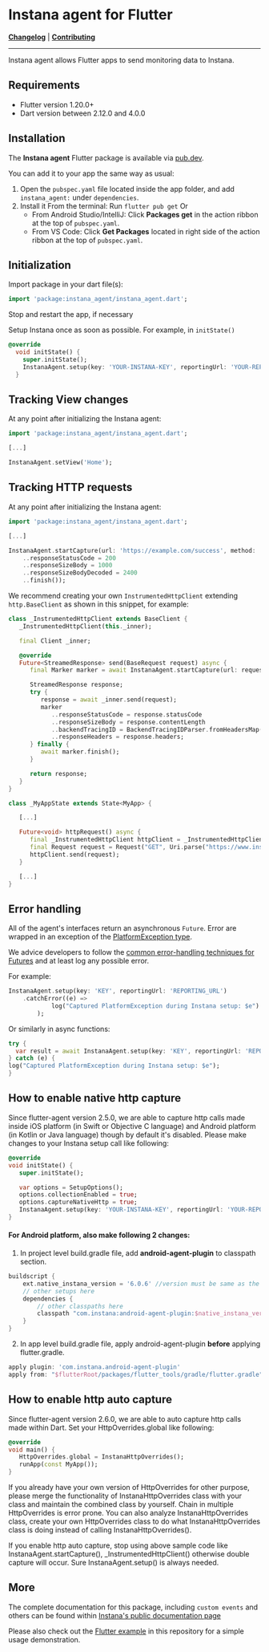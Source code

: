 # Instana agent for Flutter

**[Changelog](CHANGELOG.md)** |
**[Contributing](CONTRIBUTING.md)**

---

Instana agent allows Flutter apps to send monitoring data to Instana. 

## Requirements
- Flutter version 1.20.0+
- Dart version between 2.12.0 and 4.0.0

## Installation

The **Instana agent** Flutter package is available via [pub.dev](https://pub.dev/). 

You can add it to your app the same way as usual:

1. Open the `pubspec.yaml` file located inside the app folder, and add `instana_agent:` under `dependencies`.
2. Install it
From the terminal: Run `flutter pub get`
Or
    * From Android Studio/IntelliJ: Click **Packages get** in the action ribbon at the top of `pubspec.yaml`.
    * From VS Code: Click **Get Packages** located in right side of the action ribbon at the top of `pubspec.yaml`.

## Initialization

Import package in your dart file(s):

```dart
import 'package:instana_agent/instana_agent.dart';
```

Stop and restart the app, if necessary

Setup Instana once as soon as possible. For example, in `initState()`

```dart
@override
  void initState() {
    super.initState();
    InstanaAgent.setup(key: 'YOUR-INSTANA-KEY', reportingUrl: 'YOUR-REPORTING_URL');
  }
```

## Tracking View changes

At any point after initializing the Instana agent:

```dart
import 'package:instana_agent/instana_agent.dart';

[...]

InstanaAgent.setView('Home');
```

## Tracking HTTP requests

At any point after initializing the Instana agent:

```dart
import 'package:instana_agent/instana_agent.dart';

[...]

InstanaAgent.startCapture(url: 'https://example.com/success', method: 'GET').then((marker) => marker
    ..responseStatusCode = 200
    ..responseSizeBody = 1000
    ..responseSizeBodyDecoded = 2400
    ..finish());
```

We recommend creating your own `InstrumentedHttpClient` extending `http.BaseClient` as shown in this snippet, for example:

```dart
class _InstrumentedHttpClient extends BaseClient {
   _InstrumentedHttpClient(this._inner);

   final Client _inner;

   @override
   Future<StreamedResponse> send(BaseRequest request) async {
      final Marker marker = await InstanaAgent.startCapture(url: request.url.toString(), method: request.method);

      StreamedResponse response;
      try {
         response = await _inner.send(request);
         marker
            ..responseStatusCode = response.statusCode
            ..responseSizeBody = response.contentLength
            ..backendTracingID = BackendTracingIDParser.fromHeadersMap(response.headers)
            ..responseHeaders = response.headers;
      } finally {
         await marker.finish();
      }

      return response;
   }
}

class _MyAppState extends State<MyApp> {

   [...]

   Future<void> httpRequest() async {
      final _InstrumentedHttpClient httpClient = _InstrumentedHttpClient(Client());
      final Request request = Request("GET", Uri.parse("https://www.instana.com"));
      httpClient.send(request);
   }

   [...]
}
```

## Error handling

All of the agent's interfaces return an asynchronous `Future`. Error are wrapped in an exception of the [PlatformException type](https://api.flutter.dev/flutter/services/PlatformException-class.html).

We advice developers to follow the [common error-handling techniques for Futures](https://dart.dev/guides/libraries/futures-error-handling) and at least log any possible error.

For example:

```dart
InstanaAgent.setup(key: 'KEY', reportingUrl: 'REPORTING_URL')
    .catchError((e) => 
            log("Captured PlatformException during Instana setup: $e")
        );
```

Or similarly in async functions:

```dart
try {
  var result = await InstanaAgent.setup(key: 'KEY', reportingUrl: 'REPORTING_URL');
} catch (e) {
log("Captured PlatformException during Instana setup: $e");
}
```

## How to enable native http capture
Since flutter-agent version 2.5.0, we are able to capture http calls made inside iOS platform (in Swift or Objective C language) and Android platform (in Kotlin or Java language) though by default it's disabled.
Please make changes to your Instana setup call like following:
```dart
@override
void initState() {
   super.initState();

   var options = SetupOptions();
   options.collectionEnabled = true;
   options.captureNativeHttp = true;
   InstanaAgent.setup(key: 'YOUR-INSTANA-KEY', reportingUrl: 'YOUR-REPORTING_URL', options: options);
}
```

#### For Android platform, also make following 2 changes:

1. In project level build.gradle file, add **android-agent-plugin** to classpath section.
```groovy
buildscript {
    ext.native_instana_version = '6.0.6' //version must be same as the android-agent version used by flutter-agent
    // other setups here
    dependencies {
        // other classpaths here
        classpath "com.instana:android-agent-plugin:$native_instana_version"
    }
}
```

2. In app level build.gradle file, apply android-agent-plugin **before** applying flutter.gradle.
```groovy
apply plugin: 'com.instana.android-agent-plugin'
apply from: "$flutterRoot/packages/flutter_tools/gradle/flutter.gradle"
```

## How to enable http auto capture
Since flutter-agent version 2.6.0, we are able to auto capture http calls made within Dart. Set your HttpOverrides.global like following:
```dart
@override
void main() {
   HttpOverrides.global = InstanaHttpOverrides();
   runApp(const MyApp());
}
```
If you already have your own version of HttpOverrides for other purpose, please merge the functionality of InstanaHttpOverrides class with your class and maintain the combined class by yourself. Chain in multiple HttpOverrides is error prone.
You can also analyze InstanaHttpOverrides class, create your own HttpOverrides class to do what InstanaHttpOverrides class is doing instead of calling InstanaHttpOverrides().

If you enable http auto capture, stop using above sample code like InstanaAgent.startCapture(), _InstrumentedHttpClient() otherwise double capture will occur. Sure InstanaAgent.setup() is always needed.

## More

The complete documentation for this package, including `custom events` and others can be found within [Instana's public documentation page](https://www.instana.com/docs/mobile_app_monitoring/flutter_api) 

Please also check out the [Flutter example](https://github.com/instana/flutter-agent/tree/main/example) in this repository for a simple usage demonstration.
